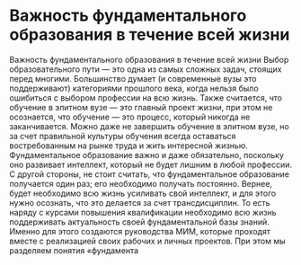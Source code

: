 # Важность фундаментального образования в течение всей жизни

Важность фундаментального образования в течение всей жизни
Выбор образовательного пути — это одна из самых сложных задач, стоящих перед многими. Большинство думает (и современные вузы это поддерживают) категориями прошлого века, когда нельзя было ошибиться с выбором профессии на всю жизнь. Также считается, что обучение в элитном вузе — это главный проект жизни, при этом не осознается, что обучение — это процесс, который никогда не заканчивается. Можно даже не завершить обучение в элитном вузе, но за счет правильной культуры обучения всегда оставаться востребованным на рынке труда и жить интересной жизнью.
Фундаментальное образование важно и даже обязательно, поскольку оно развивает интеллект, который не будет лишним в любой профессии. С другой стороны, не стоит считать, что фундаментальное образование получается один раз; его необходимо получать постоянно. Вернее, будет необходимо всю жизнь усиливать свой интеллект, и для этого нужно осознать, что это делается за счет трансдисциплин. То есть наряду с курсами повышения квалификации необходимо всю жизнь поддерживать актуальность своей фундаментальной базы знаний.
Именно для этого создаются руководства МИМ, которые проходят вместе с реализацией своих рабочих и личных проектов. При этом мы разделяем понятия «фундамента
